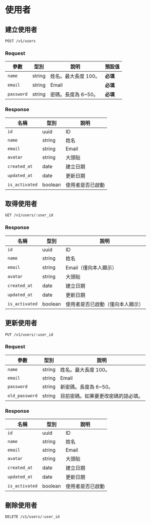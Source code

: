 # 使用者

## 建立使用者

```
POST /v1/users
```

### Request

參數 | 型別 | 說明 | 預設值
--- | --- | --- | ---
`name` | string | 姓名。最大長度 100。 | **必填**
`email` | string | Email | **必填**
`password` | string | 密碼。長度為 6~50。 | **必填**

### Response

名稱 | 型別 | 說明
--- | --- | ---
`id` | uuid | ID
`name` | string | 姓名
`email` | string | Email
`avatar` | string | 大頭貼
`created_at` | date | 建立日期
`updated_at` | date | 更新日期
`is_activated` | boolean | 使用者是否已啟動

## 取得使用者

```
GET /v1/users/:user_id
```

### Response

名稱 | 型別 | 說明
--- | --- | ---
`id` | uuid | ID
`name` | string | 姓名
`email` | string | Email（僅向本人顯示）
`avatar` | string | 大頭貼
`created_at` | date | 建立日期
`updated_at` | date | 更新日期
`is_activated` | boolean | 使用者是否已啟動（僅向本人顯示）

## 更新使用者

```
PUT /v1/users/:user_id
```

### Request

參數 | 型別 | 說明
--- | --- | ---
`name` | string | 姓名。最大長度 100。
`email` | string | Email
`password` | string | 新密碼。長度為 6~50。
`old_password` | string | 目前密碼。如果要更改密碼的話必填。

### Response

名稱 | 型別 | 說明
--- | --- | ---
`id` | uuid | ID
`name` | string | 姓名
`email` | string | Email
`avatar` | string | 大頭貼
`created_at` | date | 建立日期
`updated_at` | date | 更新日期
`is_activated` | boolean | 使用者是否已啟動

## 刪除使用者

```
DELETE /v1/users/:user_id
```
